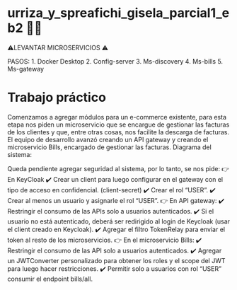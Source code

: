 # urriza_y_spreafichi_gisela_parcial1_eb2 🚀👾

⚠️LEVANTAR MICROSERVICIOS ⚠️

PASOS:
    1.	Docker Desktop
    2.	Config-server
    3.	Ms-discovery
    4.	Ms-bills
    5.	Ms-gateway

# Trabajo práctico

Comenzamos a agregar módulos para un e-commerce existente, para esta etapa nos piden un microservicio que se encargue de gestionar las facturas de los clientes y que, entre otras cosas, nos facilite la descarga de facturas. El equipo de desarrollo avanzó creando un API gateway y creando el microservicio Bills, encargado de gestionar las facturas. 
Diagrama del sistema:
 
Queda pendiente agregar seguridad al sistema, por lo tanto, se nos pide:
👉 En KeyCloak
    ✔️	Crear un client para luego configurar en el gateway con el tipo de acceso en confidencial. (client-secret)
    ✔️	Crear el rol “USER”.
    ✔️	Crear al menos un usuario y asignarle el rol “USER”.
👉 En API gateway:
    ✔️ Restringir el consumo de las APIs solo a usuarios autenticados.
    ✔️ Si el usuario no está autenticado, deberá ser redirigido al login de Keycloak (usar el client creado en Keycloak).
    ✔️ Agregar el filtro TokenRelay para enviar el token al resto de los microservicios.
👉 En el microservicio Bills:
    ✔️	Restringir el consumo de las API solo a usuarios autenticados.
    ✔️	Agregar un JWTConverter personalizado para obtener los roles y el scope del JWT para luego hacer restricciones.
    ✔️ Permitir solo a usuarios con rol “USER” consumir el endpoint bills/all.

